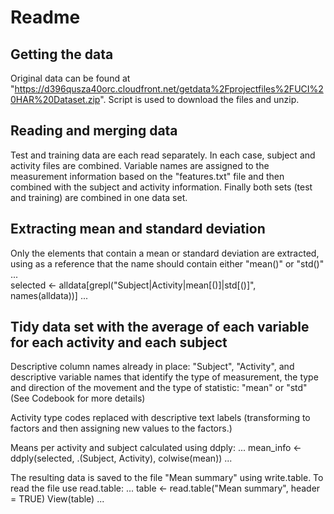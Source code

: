 # Readme

## Getting the data

Original data can be found at "https://d396qusza40orc.cloudfront.net/getdata%2Fprojectfiles%2FUCI%20HAR%20Dataset.zip".  Script is used to download the files and unzip.

## Reading and merging data
Test and training data are each read separately.  In each case, subject and activity files are combined. Variable names are assigned to the measurement information based on the "features.txt" file and then combined with the subject and activity information. 
Finally both sets (test and training) are combined in one data set.

## Extracting mean and standard deviation
Only the elements that contain a mean or standard deviation are extracted, using as a reference that the name should contain either "mean()" or "std()"
...  
selected <- alldata[grepl("Subject|Activity|mean[()]|std[()]", names(alldata))]
...

## Tidy data set with the average of each variable for each activity and each subject
Descriptive column names already in place: "Subject", "Activity", and descriptive variable names that identify the type of measurement, the type and direction of the movement and the type of statistic: "mean" or "std"  (See Codebook for more details)

Activity type codes replaced with descriptive text labels (transforming to factors and then assigning new values to the factors.)

Means per activity and subject calculated using ddply:
...
mean_info <- ddply(selected, .(Subject, Activity), colwise(mean))
...

The resulting data is saved to the file "Mean summary" using write.table.  To read the file use read.table:
...
table <- read.table("Mean summary", header = TRUE)
View(table)
...